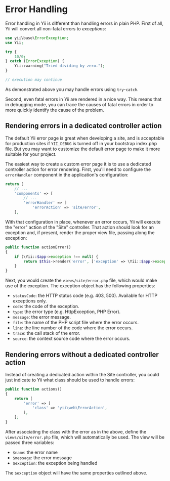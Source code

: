 Error Handling
==============

Error handling in Yii is different than handling errors in plain PHP. First of all, Yii will convert all non-fatal errors
to *exceptions*:

```php
use yii\base\ErrorException;
use Yii;

try {
    10/0;
} catch (ErrorException) {
    Yii::warning("Tried dividing by zero.");
}

// execution may continue
```

As demonstrated above you may handle errors using `try`-`catch`.


Second, even fatal errors in Yii are rendered in a nice way. This means that in debugging mode, you can trace the causes
of fatal errors in order to more quickly identify the cause of the problem.

Rendering errors in a dedicated controller action
-------------------------------------------------

The default Yii error page is great when developing a site, and is acceptable for production sites if `YII_DEBUG`
is turned off in your bootstrap index.php file. But you may want to customize the default error page to make it
more suitable for your project.

The easiest way to create a custom error page it is to use a dedicated controller action for error rendering. First,
you'll need to configure the `errorHandler` component in the application's configuration:

```php
return [
    // ...
    'components' => [
        // ...
        'errorHandler' => [
            'errorAction' => 'site/error',
    ],
```

With that configuration in place, whenever an error occurs, Yii will execute the "error" action of the "Site" controller.
That action should look for an exception and, if present, render the proper view file, passing along the exception:

```php
public function actionError()
{
    if (\Yii::$app->exception !== null) {
        return $this->render('error', ['exception' => \Yii::$app->exception]);
    }
}
```

Next, you would create the `views/site/error.php` file, which would make use of the exception. The exception object has
the following properties:

- `statusCode`: the HTTP status code (e.g. 403, 500). Available for HTTP exceptions only.
- `code`: the code of the exception.
- `type`: the error type (e.g. HttpException, PHP Error).
- `message`: the error message.
- `file`: the name of the PHP script file where the error occurs.
- `line`: the line number of the code where the error occurs.
- `trace`: the call stack of the error.
- `source`: the context source code where the error occurs.

Rendering errors without a dedicated controller action
------------------------------------------------------

Instead of creating a dedicated action within the Site controller, you could just indicate to Yii what class should
be used to handle errors:

```php
public function actions()
{
    return [
        'error' => [
            'class' => 'yii\web\ErrorAction',
        ],
    ];
}
```

After associating the class with the error as in the above, define the `views/site/error.php` file, which will
automatically be used. The view will be passed three variables:

- `$name`: the error name
- `$message`: the error message
- `$exception`: the exception being handled

The `$exception` object will have the same properties outlined above.
